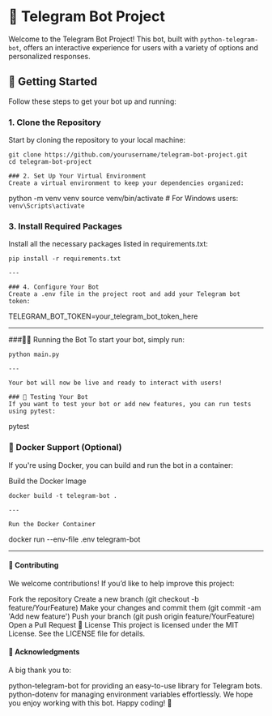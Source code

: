 # 🧩 Telegram Bot Project

Welcome to the Telegram Bot Project! This bot, built with `python-telegram-bot`, offers an interactive experience for users with a variety of options and personalized responses.

## 🚀 Getting Started

Follow these steps to get your bot up and running:

### 1. Clone the Repository

Start by cloning the repository to your local machine:

```
git clone https://github.com/yourusername/telegram-bot-project.git
cd telegram-bot-project

### 2. Set Up Your Virtual Environment
Create a virtual environment to keep your dependencies organized:

```
python -m venv venv
source venv/bin/activate   # For Windows users: `venv\Scripts\activate`

### 3. Install Required Packages
Install all the necessary packages listed in requirements.txt:

```
pip install -r requirements.txt

---

### 4. Configure Your Bot
Create a .env file in the project root and add your Telegram bot token:

```
TELEGRAM_BOT_TOKEN=your_telegram_bot_token_here

---

###🏃‍♂️ Running the Bot
To start your bot, simply run:

```
python main.py

---

Your bot will now be live and ready to interact with users!

### 🧪 Testing Your Bot
If you want to test your bot or add new features, you can run tests using pytest:

```
pytest

### 🐳 Docker Support (Optional)
If you're using Docker, you can build and run the bot in a container:

Build the Docker Image

```
docker build -t telegram-bot .

---

Run the Docker Container

```
docker run --env-file .env telegram-bot

---

#### 🌟 Contributing
We welcome contributions! If you’d like to help improve this project:

Fork the repository
Create a new branch (git checkout -b feature/YourFeature)
Make your changes and commit them (git commit -am 'Add new feature')
Push your branch (git push origin feature/YourFeature)
Open a Pull Request
📝 License
This project is licensed under the MIT License. See the LICENSE file for details.

#### 🙌 Acknowledgments
A big thank you to:

python-telegram-bot for providing an easy-to-use library for Telegram bots.
python-dotenv for managing environment variables effortlessly.
We hope you enjoy working with this bot. Happy coding! 🚀
